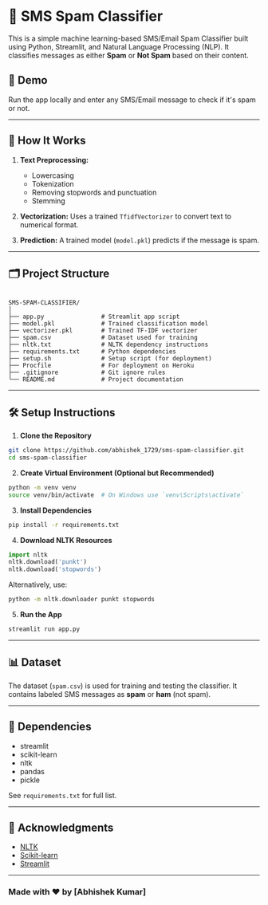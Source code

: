 # 📩 SMS Spam Classifier

This is a simple machine learning-based SMS/Email Spam Classifier built using Python, Streamlit, and Natural Language Processing (NLP). It classifies messages as either **Spam** or **Not Spam** based on their content.

## 🚀 Demo

Run the app locally and enter any SMS/Email message to check if it's spam or not.

---

## 🧠 How It Works

1. **Text Preprocessing:** 
   - Lowercasing
   - Tokenization
   - Removing stopwords and punctuation
   - Stemming

2. **Vectorization:** Uses a trained `TfidfVectorizer` to convert text to numerical format.

3. **Prediction:** A trained model (`model.pkl`) predicts if the message is spam.

---

## 🗂 Project Structure

```

SMS-SPAM-CLASSIFIER/
│
├── app.py                # Streamlit app script
├── model.pkl             # Trained classification model
├── vectorizer.pkl        # Trained TF-IDF vectorizer
├── spam.csv              # Dataset used for training
├── nltk.txt              # NLTK dependency instructions
├── requirements.txt      # Python dependencies
├── setup.sh              # Setup script (for deployment)
├── Procfile              # For deployment on Heroku
├── .gitignore            # Git ignore rules
└── README.md             # Project documentation

````

---

## 🛠 Setup Instructions

1. **Clone the Repository**

```bash
git clone https://github.com/abhishek_1729/sms-spam-classifier.git
cd sms-spam-classifier
````

2. **Create Virtual Environment (Optional but Recommended)**

```bash
python -m venv venv
source venv/bin/activate  # On Windows use `venv\Scripts\activate`
```

3. **Install Dependencies**

```bash
pip install -r requirements.txt
```

4. **Download NLTK Resources**

```python
import nltk
nltk.download('punkt')
nltk.download('stopwords')
```

Alternatively, use:

```bash
python -m nltk.downloader punkt stopwords
```

5. **Run the App**

```bash
streamlit run app.py
```

---

## 📊 Dataset

The dataset (`spam.csv`) is used for training and testing the classifier. It contains labeled SMS messages as **spam** or **ham** (not spam).

---

## 📌 Dependencies

* streamlit
* scikit-learn
* nltk
* pandas
* pickle

See `requirements.txt` for full list.

---


## 🙌 Acknowledgments

* [NLTK](https://www.nltk.org/)
* [Scikit-learn](https://scikit-learn.org/)
* [Streamlit](https://streamlit.io/)

---

### Made with ❤️ by \[Abhishek Kumar]
